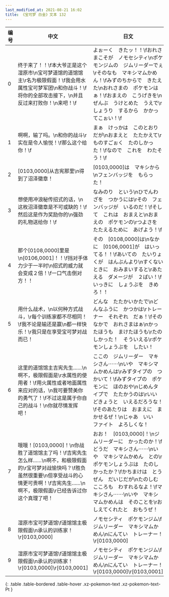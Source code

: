 ```yaml
---
last_modified_at: 2021-08-21 16:02
title: 《宝可梦 白金》文本 132
---
```

| 编号 | 中文 | 日文 |
| ---- | ---- | ---- |
| 0 | 终于来了！！\f本大爷正是这个湿原市\n宝可梦道馆的道馆馆主\r名为极限假面！\f我会用水属性宝可梦军团\n和你战斗！\f将你的全部攻击接下，\n并且反过来打败你！\n来吧！\f | よぉーく　きたッ！！\fおれさまこそが　ノモセシティ\nポケモンジムの　ジムリーダーでぇ\rそのなも　マキシマムかめん！\fみずのちからで　きたえた\nおれさまの　ポケモンはぁ！\fおまえの　こうげきを\nぜんぶ　うけとめた　うえで\rしょうり　するから　かかってこぉい！\f |
| 1 | 啊啊，输了吗。\n和你的战斗\r实在是令人愉悦！\f那么这个给你！\f | まぁ　けっかは　このとおりだが\nおまえと　たたかえて\rものすごぉく　たのしかった！\fなので　これを　わたそう！\f |
| 2 | [0103,0000]从吉宪那里\n得到了沼泽徽章！ | [0103,0000]は　マキシから\nフェンバッジを　もらった！ |
| 3 | 想使用冲浪秘传招式的话，\n这枚沼泽徽章是不可或缺的！\f然后这是作为奖励你的\n强劲的礼物送给你！\f | なみのり　という\nひでんわざを　つかうには\rその　フェンバッジが　いるのだ！\fそして　これは　おまえと\nおまえの　ポケモンの\rつよさを　たたえるために　あげよう！\f |
| 4 | 那个[0108,0000]里是\n[0106,0001]！！\f挡对手体力少于一半时\n招式的威力就会变成２倍！\f一口气击倒对方！！ | その　[0108,0000]は\nなかに　[0106,0001]が　はいってる！！\fあいての　たいりょくが　はんぶんより\nすくないときに　おみまいすると\rあたえる　ダメージが　２ばい！\fいっきに　しょうぶを　きめろ！！ |
| 5 | 用什么战术，\n以何种方式战斗，\r每个训练家都不尽相同！\f我不论是输还是赢\n都一样快乐！\r我只是在享受宝可梦对战而已！ | どんな　たたかいかたで\nどんなふうに　かつかは\rトレーナー　それぞれ　だぁ！\fそのなかで　おれさまはぁ\nかったほうも　まけたほうも\rたのしかった！　そういえる\rポケモンしょうぶを　したい！ |
| 6 | 这里的道馆馆主吉宪先生……\n啊不，极限假面是\r水属性的使用者！\f用火属性或者地面属性来应对的话，\n我可要赞美你的勇气了！\f不过这是属于你自己的战斗！\n你就尽情发挥吧！ | ここの　ジムリーダー　マキシさん⋯⋯\nいや　マキシマムかめんは\rみずタイプの　つかいて！\fみずタイプの　ポケモンに　ほのおや\nじめんタイプで　たたかうのは\rいい　どきょうと　いえるだろうな！\fそのあたりは　おまえに　まかせるぜ！\nじゃあ　いい　ファイト　よろしくな！ |
| 7 | 哦哦！[0103,0000]！\n你战胜了道馆馆主了吗！\f吉宪先生怎么样……\n啊不，和极限假面的\r宝可梦对战愉快吗？\f胜负虽然很重要\n但享受战斗的心情更可贵啊！\f吉宪先生……\n啊不，极限假面\r已经告诉过你这个真理了吧！ | おお！　[0103,0000]！\nジムリーダーに　かったのか！\fどうだ　マキシさん⋯⋯\nいや　マキシマムかめん　との\rポケモンしょうぶは　たのしかったか？\fかちまけは　とうぜん　だいじだが\nたのしむ　こころも　わすれるなよ！\fマキシさん⋯⋯\nいや　マキシマムかめんは　そのことを\rおしえてくれたと　おもうぜ！ |
| 8 | 湿原市宝可梦道馆\f道馆馆主极限假面\n承认的训练家！\r[0103,0000] | ノモセシティ　ポケモンジム\fジムリーダー　マキシマムかめん\nにんてい　トレーナー！\r[0103,0000] |
| 9 | 湿原市宝可梦道馆\f道馆馆主极限假面\n承认的训练家！\r[0103,0000]\r[0103,0001] | ノモセシティ　ポケモンジム\fジムリーダー　マキシマムかめん\nにんてい　トレーナー！\r[0103,0000]\r[0103,0001] |
{: .table .table-bordered .table-hover .xz-pokemon-text .xz-pokemon-text-Pt }